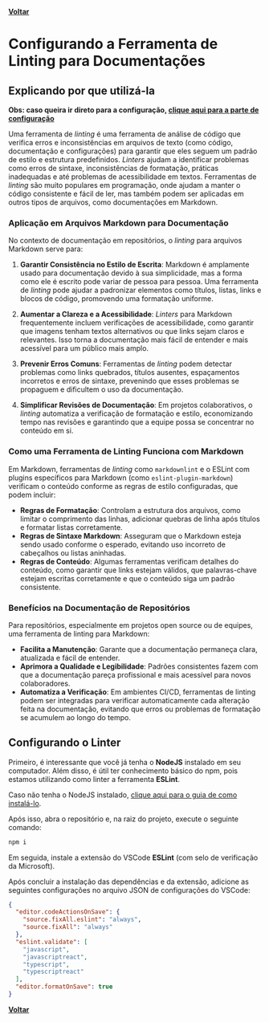 [**Voltar**](./readme.md)

# Configurando a Ferramenta de Linting para Documentações

## Explicando por que utilizá-la

**Obs: caso queira ir direto para a configuração, [clique aqui para a parte de configuração](#configurando-o-linter)**

Uma ferramenta de _linting_ é uma ferramenta de análise de código que verifica erros e inconsistências em arquivos de texto (como código, documentação e configurações) para garantir que eles seguem um padrão de estilo e estrutura predefinidos. _Linters_ ajudam a identificar problemas como erros de sintaxe, inconsistências de formatação, práticas inadequadas e até problemas de acessibilidade em textos. Ferramentas de _linting_ são muito populares em programação, onde ajudam a manter o código consistente e fácil de ler, mas também podem ser aplicadas em outros tipos de arquivos, como documentações em Markdown.

### Aplicação em Arquivos Markdown para Documentação

No contexto de documentação em repositórios, o _linting_ para arquivos Markdown serve para:

1. **Garantir Consistência no Estilo de Escrita**: Markdown é amplamente usado para documentação devido à sua simplicidade, mas a forma como ele é escrito pode variar de pessoa para pessoa. Uma ferramenta de _linting_ pode ajudar a padronizar elementos como títulos, listas, links e blocos de código, promovendo uma formatação uniforme.

2. **Aumentar a Clareza e a Acessibilidade**: _Linters_ para Markdown frequentemente incluem verificações de acessibilidade, como garantir que imagens tenham textos alternativos ou que links sejam claros e relevantes. Isso torna a documentação mais fácil de entender e mais acessível para um público mais amplo.

3. **Prevenir Erros Comuns**: Ferramentas de _linting_ podem detectar problemas como links quebrados, títulos ausentes, espaçamentos incorretos e erros de sintaxe, prevenindo que esses problemas se propaguem e dificultem o uso da documentação.

4. **Simplificar Revisões de Documentação**: Em projetos colaborativos, o _linting_ automatiza a verificação de formatação e estilo, economizando tempo nas revisões e garantindo que a equipe possa se concentrar no conteúdo em si.

### Como uma Ferramenta de Linting Funciona com Markdown

Em Markdown, ferramentas de _linting_ como `markdownlint` e o ESLint com plugins específicos para Markdown (como `eslint-plugin-markdown`) verificam o conteúdo conforme as regras de estilo configuradas, que podem incluir:

- **Regras de Formatação**: Controlam a estrutura dos arquivos, como limitar o comprimento das linhas, adicionar quebras de linha após títulos e formatar listas corretamente.
- **Regras de Sintaxe Markdown**: Asseguram que o Markdown esteja sendo usado conforme o esperado, evitando uso incorreto de cabeçalhos ou listas aninhadas.
- **Regras de Conteúdo**: Algumas ferramentas verificam detalhes do conteúdo, como garantir que links estejam válidos, que palavras-chave estejam escritas corretamente e que o conteúdo siga um padrão consistente.

### Benefícios na Documentação de Repositórios

Para repositórios, especialmente em projetos open source ou de equipes, uma ferramenta de linting para Markdown:

- **Facilita a Manutenção**: Garante que a documentação permaneça clara, atualizada e fácil de entender.
- **Aprimora a Qualidade e Legibilidade**: Padrões consistentes fazem com que a documentação pareça profissional e mais acessível para novos colaboradores.
- **Automatiza a Verificação**: Em ambientes CI/CD, ferramentas de linting podem ser integradas para verificar automaticamente cada alteração feita na documentação, evitando que erros ou problemas de formatação se acumulem ao longo do tempo.

## Configurando o Linter

Primeiro, é interessante que você já tenha o **NodeJS** instalado em seu computador. Além disso, é útil ter conhecimento básico do npm, pois estamos utilizando como linter a ferramenta **ESLint**.

Caso não tenha o NodeJS instalado, [clique aqui para o guia de como instalá-lo](./nodejsIntall.md).

Após isso, abra o repositório e, na raiz do projeto, execute o seguinte comando:

```bash
npm i
```

Em seguida, instale a extensão do VSCode **ESLint** (com selo de verificação da Microsoft).

Após concluir a instalação das dependências e da extensão, adicione as seguintes configurações no arquivo JSON de configurações do VSCode:

```json
{
  "editor.codeActionsOnSave": {
    "source.fixAll.eslint": "always",
    "source.fixAll": "always"
  },
  "eslint.validate": [
    "javascript",
    "javascriptreact",
    "typescript",
    "typescriptreact"
  ],
  "editor.formatOnSave": true
}
```

[**Voltar**](./readme.md)
